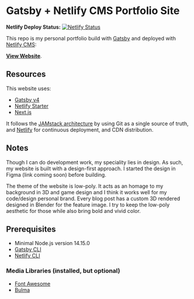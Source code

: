 # Gatsby + Netlify CMS Portfolio Site

**Netlify Deploy Status:**
[![Netlify Status](https://api.netlify.com/api/v1/badges/baad14b3-b0f7-4364-a485-ab30fce41380/deploy-status)](https://app.netlify.com/sites/gatsby4portfolio/deploys)

This repo is my personal portfolio build with [Gatsby](https://www.gatsbyjs.org/) and deployed with [Netlify CMS](https://www.netlifycms.org): 

**[View Website](https://joshuasalazar.net/)**.

## Resources
This website uses:

- [Gatsby v4](https://www.gatsbyjs.com/gatsby-4/)
- [Netlify Starter](https://github.com/netlify-templates/gatsby-starter-netlify-cms#readme)
- [Next.js](https://nextjs.org/)

It follows the [JAMstack architecture](https://jamstack.org) by using Git as a single source of truth, and [Netlify](https://www.netlify.com) for continuous deployment, and CDN distribution.

## Notes
Though I can do development work, my speciality lies in design. As such, my website is built with a design-first approach. I started the design in Figma (link coming soon) before building.

The theme of the website is low-poly. It acts as an homage to my background in 3D and game design and I think it works well for my code/design personal brand. Every blog post has a custom 3D rendered designed in Blender for the feature image. I try to keep the low-poly aesthetic for those while also bring bold and vivid color.

## Prerequisites

- Minimal Node.js version 14.15.0
- [Gatsby CLI](https://www.gatsbyjs.com/docs/reference/gatsby-cli/)
- [Netlify CLI](https://github.com/netlify/cli)

### Media Libraries (installed, but optional)

- [Font Awesome](https://fontawesome.com/)
- [Bulma](https://bulma.io/)

